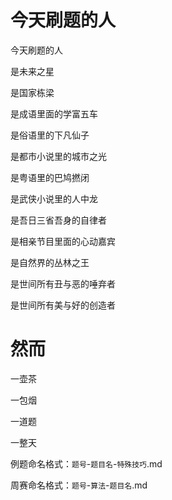# 今天刷题的人

今天刷题的人

是未来之星

是国家栋梁

是成语里面的学富五车

是俗语里的下凡仙子

是都市小说里的城市之光

是粤语里的巴鸠撚闭

是武侠小说里的人中龙

是吾日三省吾身的自律者

是相亲节目里面的心动嘉宾

是自然界的丛林之王

是世间所有丑与恶的唾弃者

是世间所有美与好的创造者



# 然而

一壶茶

一包烟

一道题

一整天



例题命名格式：`题号`-`题目名`-`特殊技巧`.md

周赛命名格式：`题号`-`算法`-`题目名`.md
